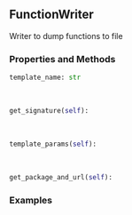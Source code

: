 ## <a id="Peeves.Peeves.Doc.Writers.FunctionWriter">FunctionWriter</a>
Writer to dump functions to file

### Properties and Methods
```python
template_name: str
```
<a id="Peeves.Peeves.Doc.Writers.FunctionWriter.get_signature" class="docs-object-method">&nbsp;</a>
```python
get_signature(self): 
```

<a id="Peeves.Peeves.Doc.Writers.FunctionWriter.template_params" class="docs-object-method">&nbsp;</a>
```python
template_params(self): 
```

<a id="Peeves.Peeves.Doc.Writers.FunctionWriter.get_package_and_url" class="docs-object-method">&nbsp;</a>
```python
get_package_and_url(self): 
```

### Examples


